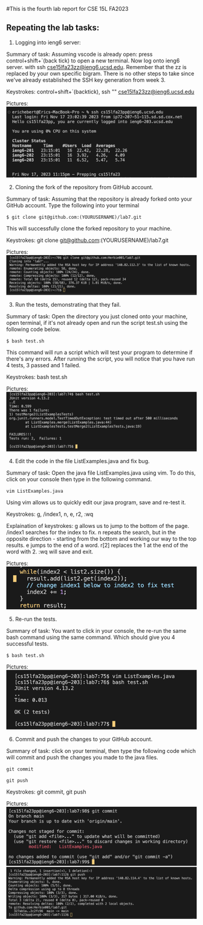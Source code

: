 #This is the fourth lab report for CSE 15L FA2023

## Repeating the lab tasks:
1. Logging into ieng6 server: 

Summary of task: Assuming vscode is already open: press control+shift+`(back tick) to open a new terminal. Now log onto ieng6 server. with ssh cse15lfa23zz@ieng6.ucsd.edu. Remember that the zz is replaced by your own specific bigram. There is no other steps to take since we've already established the SSH key generation from week 3.

Keystrokes: control+shift+`(backtick), ssh "<space>" cse15lfa23zz@ieng6.ucsd.edu<enter>

Pictures:
![Alt text](<images/PA4 Images/logging into ieng6.png>)

2. Cloning the fork of the repository from GitHub account.

Summary of task: Assuming that the repository is already forked onto your GitHub account. Type the following into your terminal 
```
$ git clone git@github.com:(YOURUSERNAME)/lab7.git
```
This will successfully clone the forked repository to your machine.

Keystrokes: git <space> clone <space> git@github.com:(YOURUSERNAME)/lab7.git <enter>

Pictures:
![Alt text](<images/PA4 Images/git clone repo.png>)

3. Run the tests, demonstrating that they fail.

Summary of task: Open the directory you just cloned onto your machine, open terminal, if it's not already open and run the script test.sh using the following code below.
```
$ bash test.sh 
```
This command will run a script which will test your program to determine if there's any errors. After running the script, you will notice that you have run 4 tests, 3 passed and 1 failed.

Keystrokes: bash <space> test.sh <enter>

Pictures: 
![Alt text](<images/PA4 Images/running bash script.png>)

4. Edit the code in the file ListExamples.java and fix bug. 

Summary of task: Open the java file ListExamples.java using vim. To do this, click on your console then type in the following command.
```
vim ListExamples.java
```
Using vim allows us to quickly edit our java program, save and re-test it.

Keystrokes: <shift> g, /index1, <shift> n, e, r2, :wq <enter>

Explaination of keystrokes: 
<shift> g allows us to jump to the bottom of the page.
/index1 searches for the index to fix.
<shift> n repeats the search, but in the opposite direction - starting from the bottom and working our way to the top results.
e jumps to the end of a word.
r[2] replaces the 1 at the end of the word with 2.
:wq <enter> will save and exit.

Pictures:
![Alt text](<images/PA4 Images/edit java file using vim.png>)

5. Re-run the tests.

Summary of task: You want to click in your console, the re-run the same bash command using the same command. Which should give you 4 successful tests.
```
$ bash test.sh
```

Pictures:
![Alt text](<images/PA4 Images/running bash script again.png>)

6. Commit and push the changes to your GitHub account.

Summary of task: click on your terminal, then type the following code which will commit and push the changes you made to the java files.
```
git commit
```
```
git push
```
Keystrokes: git <space> commit, git <space> push

Pictures: 
![Alt text](<images/PA4 Images/git commit.png>)
![Alt text](<images/PA4 Images/git push.png>)